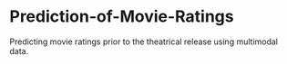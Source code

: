 # Prediction-of-Movie-Ratings
Predicting movie ratings prior to the theatrical release using multimodal data.
